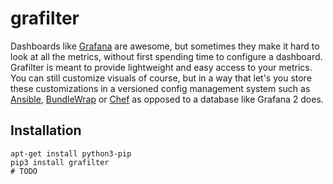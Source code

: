 grafilter
=========

Dashboards like [Grafana](http://grafana.org) are awesome, but sometimes they make it hard to look at all the metrics, without first spending time to configure a dashboard. Grafilter is meant to provide lightweight and easy access to your metrics. You can still customize visuals of course, but in a way that let's you store these customizations in a versioned config management system such as [Ansible](http://www.ansible.com), [BundleWrap](http://bundlewrap.org) or [Chef](https://www.chef.io/chef/) as opposed to a database like Grafana 2 does.

Installation
------------

	apt-get install python3-pip
	pip3 install grafilter
	# TODO
